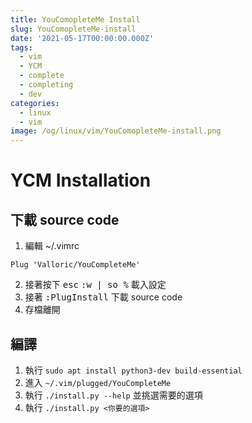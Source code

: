 ```yaml
---
title: YouComopleteMe Install
slug: YouComopleteMe-install
date: '2021-05-17T00:00:00.000Z'
tags:
  - vim
  - YCM
  - complete
  - completing
  - dev
categories:
  - linux
  - vim
image: /og/linux/vim/YouComopleteMe-install.png
---
```


# YCM Installation

## 下載 source code

1. 編輯 ~/.vimrc

```vim
Plug 'Valloric/YouCompleteMe'
```

2. 接著按下 <kbd>esc</kbd> <kbd>:w | so %</kbd> 載入設定
3. 接著 <kbd>:PlugInstall</kbd> 下載 source code
4. 存檔離開

## 編譯

1. 執行 `sudo apt install python3-dev build-essential`
2. 進入 `~/.vim/plugged/YouCompleteMe`
3. 執行 `./install.py --help` 並挑選需要的選項
4. 執行 `./install.py <你要的選項>`
